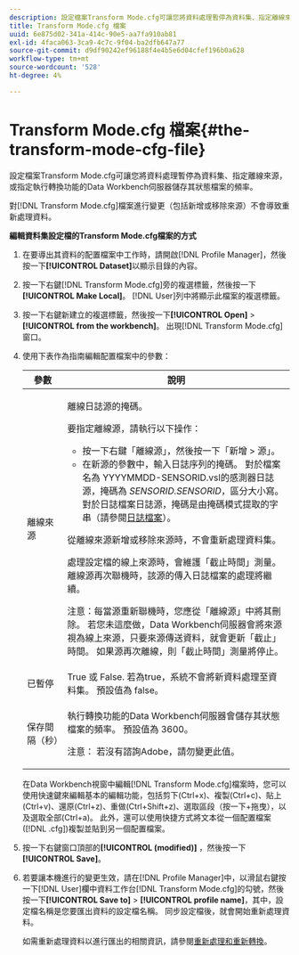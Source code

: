 ```yaml
---
description: 設定檔案Transform Mode.cfg可讓您將資料處理暫停為資料集、指定離線來源，或指定執行轉換功能的Data Workbench伺服器儲存其狀態檔案的頻率。
title: Transform Mode.cfg 檔案
uuid: 6e875d02-341a-414c-90e5-aa7fa910ab81
exl-id: 4faca063-3ca9-4c7c-9f04-ba2dfb647a77
source-git-commit: d9df90242ef96188f4e4b5e6d04cfef196b0a628
workflow-type: tm+mt
source-wordcount: '528'
ht-degree: 4%

---
```


# Transform Mode.cfg 檔案{#the-transform-mode-cfg-file}

設定檔案Transform Mode.cfg可讓您將資料處理暫停為資料集、指定離線來源，或指定執行轉換功能的Data Workbench伺服器儲存其狀態檔案的頻率。

對[!DNL Transform Mode.cfg]檔案進行變更（包括新增或移除來源）不會導致重新處理資料。

**編輯資料集設定檔的Transform Mode.cfg檔案的方式**

1. 在要導出其資料的配置檔案中工作時，請開啟[!DNL Profile Manager]，然後按一下&#x200B;**[!UICONTROL Dataset]**&#x200B;以顯示目錄的內容。
1. 按一下右鍵[!DNL Transform Mode.cfg]旁的複選標籤，然後按一下&#x200B;**[!UICONTROL Make Local]**。 [!DNL User]列中將顯示此檔案的複選標籤。
1. 按一下右鍵新建立的複選標籤，然後按一下&#x200B;**[!UICONTROL Open]** > **[!UICONTROL from the workbench]**。 出現[!DNL Transform Mode.cfg]窗口。
1. 使用下表作為指南編輯配置檔案中的參數：

   <table id="table_9FC00BD54FD8439DA17AEF61AC2ACD50"> 
    <thead> 
    <tr> 
    <th colname="col1" class="entry"> 參數 </th> 
    <th colname="col2" class="entry"> 說明 </th> 
    </tr> 
    </thead>
    <tbody> 
    <tr> 
    <td colname="col1"> 離線來源 </td> 
    <td colname="col2"> <p>離線日誌源的掩碼。 </p> <p> 要指定離線源，請執行以下操作： </p> 
    <ul id="ul_B93F945A697C4882ADE420438712B0B0"> 
     <li id="li_617C04FE9F1C4E998394F224CFEA21F3"> 按一下右鍵「<span class="uicontrol">離線源</span>」，然後按一下「<span class="uicontrol">新增</span> &gt; <span class="uicontrol">源</span>」。 </li> 
    <li id="li_B263A294D1F14D62BBAA5DBF3B388C38"> 在新源的參數中，輸入日誌序列的掩碼。 對於檔案名為<span class="filepath"> YYYYMMDD-SENSORID.vsl</span>的感測器日誌源，掩碼為<i> SENSORID.SENSORID</i>，區分大小寫。 對於日誌檔案日誌源，掩碼是由<span class="wintitle">掩碼模式</span>提取的字串（請參閱<a href="../../../../home/c-dataset-const-proc/c-log-proc-config-file/c-log-sources.md#concept-3d4fb817c057447d90f166b1183b461e">日誌檔案</a>）。 </li> 
    </ul> <p> 從<span class="wintitle">離線來源</span>新增或移除來源時，不會重新處理資料集。 </p> <p> 處理設定檔的線上來源時，會維護「截止時間」測量。 離線源再次聯機時，該源的傳入日誌檔案的處理將繼續。 </p> <p> <p>注意：每當源重新聯機時，您應從「離線源」<span class="wintitle">中將其刪除。 </span>若您未這麼做，Data Workbench伺服器會將來源視為線上來源，只要來源傳送資料，就會更新「截止」時間。 如果源再次離線，則「截止時間」測量將停止。 </p> </p> </td> 
    </tr> 
    <tr> 
    <td colname="col1"> 已暫停 </td> 
    <td colname="col2"> True 或 False. 若為true，系統不會將新資料處理至資料集。 預設值為 false。 </td> 
    </tr> 
    <tr> 
    <td colname="col1"> 保存間隔（秒） </td> 
    <td colname="col2"> <p>執行轉換功能的Data Workbench伺服器會儲存其狀態檔案的頻率。 預設值為 3600。 </p> <p> <p>注意： 若沒有諮詢Adobe，請勿變更此值。 </p> </p> </td> 
    </tr> 
    </tbody> 
   </table>

   在Data Workbench視窗中編輯[!DNL Transform Mode.cfg]檔案時，您可以使用快速鍵來編輯基本的編輯功能，包括剪下(Ctrl+x)、複製(Ctrl+c)、貼上(Ctrl+v)、還原(Ctrl+z)、重做(Ctrl+Shift+z)、選取區段（按一下+拖曳），以及選取全部(Ctrl+a)。 此外，還可以使用快捷方式將文本從一個配置檔案([!DNL .cfg])複製並貼到另一個配置檔案。

1. 按一下右鍵窗口頂部的&#x200B;**[!UICONTROL (modified)]** ，然後按一下&#x200B;**[!UICONTROL Save]**。
1. 若要讓本機進行的變更生效，請在[!DNL Profile Manager]中，以滑鼠右鍵按一下[!DNL User]欄中資料工作台[!DNL Transform Mode.cfg]的勾號，然後按一下&#x200B;**[!UICONTROL Save to]** > **[!UICONTROL profile name]**，其中，設定檔名稱是您要匯出資料的設定檔名稱。 同步設定檔後，就會開始重新處理資料。

   如需重新處理資料以進行匯出的相關資訊，請參閱[重新處理和重新轉換](../../../../home/c-dataset-const-proc/c-reproc-retrans/c-unst-reproc-retrans.md)。
